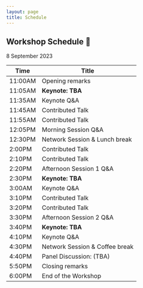 ```yaml
---
layout: page
title: Schedule
---
```


## Workshop Schedule 📯

8 September 2023

| Time | Title             |
|------|-------------------|
|11:00AM | Opening remarks                                |
|11:05AM | **Keynote: TBA**                                |
|11:35AM | Keynote Q&A                                       |
|11:45AM | Contributed Talk                                 |
|11:55AM | Contributed Talk                                 |
|12:05PM | Morning Session Q&A                        |
|12:30PM  | Network Session & Lunch break      |
|2:00PM  | Contributed Talk                                 |
|2:10PM  | Contributed Talk                                  |
|2:20PM  | Afternoon Session 1 Q&A                      |
|2:30PM  | **Keynote: TBA**                                |
|3:00AM  | Keynote Q&A                                       |
|3:10PM  | Contributed Talk                                 |
|3:20PM  | Contributed Talk                                 |
|3:30PM  | Afternoon Session 2 Q&A                   |
|3:40PM | **Keynote: TBA**                                |
|4:10PM | Keynote Q&A                                       |
|4:30PM  | Network Session & Coffee break      |
|4:40PM  | Panel Discussion: (TBA)                      |
|5:50PM  | Closing remarks                                  |
|6:00PM  | End of the Workshop                          |

